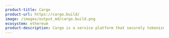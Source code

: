 ```yaml
---
product-title: Cargo
product-url: https://cargo.build/
image: /images/output_md/cargo.build.png
ecosystem: ethereum
product-description: Cargo is a service platform that securely tokenizes tangible and digital assets on the Ethereum blockchain, allowing to buy, sell, auction, trade or transfer them.
---
```

